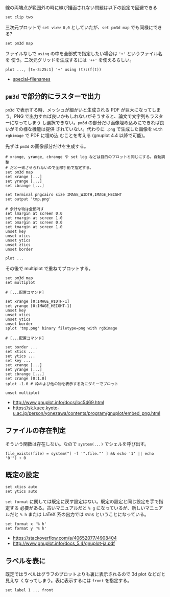 

線の両端点が範囲外の時に線が描画されない問題は以下の設定で回避できる

```gp
set clip two
```

三次元プロットで `set view 0,0` としていたが、`set pm3d map` でも同様にできる?

```gp
set pm3d map
```

ファイルなしで `using` の中を全部式で指定したい場合は `'+'` というファイル名を
使う。二次元グリッドを生成するには `'++'` を使えるらしい。

```gp
plot ..., [t=-3:25:1] '+' using (t):(f(t))
```

- [special-filenames](http://www.gnuplot.info/docs/loc8853.html)

## `pm3d` で部分的にラスターで出力

`pm3d` で表示する時、メッシュが細かいと生成される PDF が巨大になってしまう。PNG
で出力すれば良いかもしれないがそうすると、論文で文字列もラスターになってしまう
し選択できない。`pm3d` の部分だけ画像埋め込みにできれば良いがその様な機能は提供
されていない。代わりに `.png` で生成した画像を `with rgbimage` で PDF に埋め込
むことを考える (gnuplot 4.4 以降で可能)。

先ずは `pm3d` の画像部分だけを生成する。

```gp
# xrange, yrange, cbrange や set log などは目的のプロットと同じにする。自動調整
# だと一致させられないので全部手動で指定する。
set pm3d map
set xrange [...]
set yrange [...]
set cbrange [...]

set terminal pngcairo size IMAGE_WIDTH,IMAGE_HEIGHT
set output 'tmp.png'

# 余計な物は全部消す
set lmargin at screen 0.0
set rmargin at screen 1.0
set bmargin at screen 0.0
set tmargin at screen 1.0
unset key
unset xtics
unset ytics
unset ztics
unset border

plot ...
```

その後で multiplot で重ねてプロットする。

```
set pm3d map
set multiplot

# [...配置コマンド]

set xrange [0:IMAGE_WIDTH-1]
set yrange [0:IMAGE_HEIGHT-1]
unset key
unset xtics
unset ytics
unset border
splot 'tmp.png' binary filetype=png with rgbimage

# [...配置コマンド]

set border ...
set xtics ...
set ytics ...
set key ...
set xrange [...]
set yrange [...]
set cbrange [...]
set zrange [0:1.0]
splot -1.0 # 枠および他の物を表示する為にダミーでプロット

unset multiplot
```

- http://www.gnuplot.info/docs/loc5469.html
- https://sk.kuee.kyoto-u.ac.jp/person/yonezawa/contents/program/gnuplot/embed_png.html

## ファイルの存在判定

そういう関数は存在しない。なので `system(...)` でシェルを呼び出す。

```gp
file_exists(file) = system("[ -f '".file."' ] && echo '1' || echo '0'") + 0
```

## 既定の設定

```gp
set xtics auto
set ytics auto
```

`set format` に関しては既定に戻す設定はない。既定の設定と同じ設定を手で指定する
必要がある。古いマニュアルだと `% g` になっているが、新しいマニュアルだと `% h`
または LaTeX 系の出力では `$%h$` ということになっている。

```gp
set format x '% h'
set format y '% h'
```

- https://stackoverflow.com/a/40652077/4908404
- http://www.gnuplot.info/docs_5.4/gnuplot-ja.pdf

## ラベルを表に

既定ではラベルはグラフのプロットよりも裏に表示されるので 3d plot などだと見えな
くなってしまう。表に表示するには `front` を指定する。

```gp
set label 1 ... front
```
